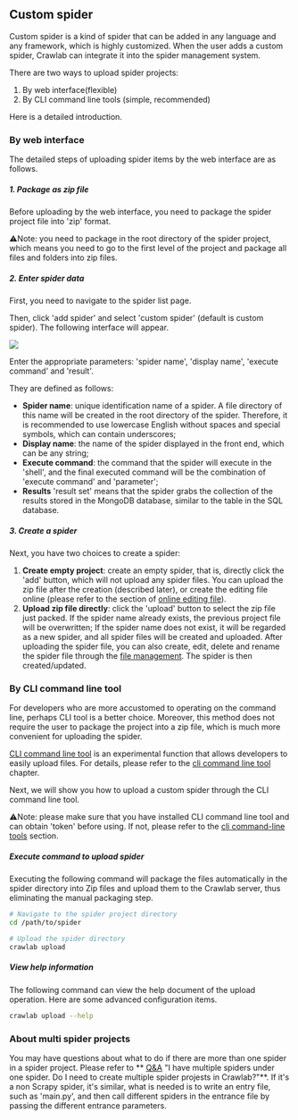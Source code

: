 ## Custom spider

Custom spider is a kind of spider that can be added in any language and any framework, which is highly customized. When the user adds a custom spider, Crawlab can integrate it into the spider management system.

There are two ways to upload spider projects:

1. By web interface(flexible)
2. By CLI command line tools (simple, recommended)

Here is a detailed introduction.

### By web interface

The detailed steps of uploading spider items by the web interface are as follows.

##### 1. Package as zip file

Before uploading by the web interface, you need to package the spider project file into 'zip' format.

⚠️Note: you need to package in the root directory of the spider project, which means you need to go to the first level of the project and package all files and folders into zip files.

##### 2. Enter spider data

First, you need to navigate to the spider list page.

Then, click 'add spider' and select 'custom spider' (default is custom spider). The following interface will appear.

![](http://static-docs.crawlab.cn/spider-create-customized.png)

Enter the appropriate parameters: 'spider name', 'display name', 'execute command' and 'result'.

They are defined as follows:

- **Spider name**: unique identification name of a spider. A file directory of this name will be created in the root directory of the spider. Therefore, it is recommended to use lowercase English without spaces and special symbols, which can contain underscores;
- **Display name**: the name of the spider displayed in the front end, which can be any string;
- **Execute command**: the command that the spider will execute in the 'shell', and the final executed command will be the combination of 'execute command' and 'parameter';
- **Results** 'result set' means that the spider grabs the collection of the results stored in the MongoDB database, similar to the table in the SQL database.

##### 3. Create a spider

Next, you have two choices to create a spider:

1. **Create empty project**: create an empty spider, that is, directly click the 'add' button, which will not upload any spider files. You can upload the zip file after the creation (described later), or create the editing file online (please refer to the section of [online editing file](./FileEdit.md)).
2. **Upload zip file directly**: click the 'upload' button to select the zip file just packed. If the spider name already exists, the previous project file will be overwritten; If the spider name does not exist, it will be regarded as a new spider, and all spider files will be created and uploaded. After uploading the spider file, you can also create, edit, delete and rename the spider file through the [file management](./FileEdit.md).
The spider is then created/updated.

### By CLI command line tool

For developers who are more accustomed to operating on the command line, perhaps CLI tool is a better choice. Moreover, this method does not require the user to package the project into a zip file, which is much more convenient for uploading the spider.

[CLI command line tool](./CLI.md) is an experimental function that allows developers to easily upload files. For details, please refer to the [cli command line tool](./CLI.md) chapter.

Next, we will show you how to upload a custom spider through the CLI command line tool.

⚠️Note: please make sure that you have installed CLI command line tool and can obtain 'token' before using. If not, please refer to the [cli command-line tools](./CLI.md) section.

##### Execute command to upload spider

Executing the following command will package the files automatically in the spider directory into Zip files and upload them to the Crawlab server, thus eliminating the manual packaging step.

```bash
# Navigate to the spider project directory
cd /path/to/spider

# Upload the spider directory
crawlab upload
```

##### View help information

The following command can view the help document of the upload operation. Here are some advanced configuration items.

```bash
crawlab upload --help
```

### About multi spider projects

You may have questions about what to do if there are more than one spider in a spider project. Please refer to ** [Q&A](../../QA/README.md) "I have multiple spiders under one spider. Do I need to create multiple spider projests in Crawlab?"**. If it's a non Scrapy spider, it's similar, what is needed is to write an entry file, such as 'main.py', and then call different spiders in the entrance file by passing the different entrance parameters.